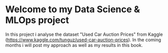 # Welcome to my Data Science & MLOps project

In this project i analyse the dataset "Used Car Auction Prices" from Kaggle (<https://www.kaggle.com/tunguz/used-car-auction-prices>).
In the coming months i will post my approach as well as my results in this book.
